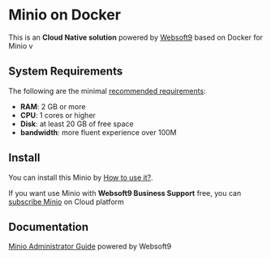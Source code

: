 # Minio on Docker  

This is an **Cloud Native solution** powered by [Websoft9](https://www.websoft9.com) based on Docker for Minio v

## System Requirements

The following are the minimal [recommended requirements](https://hub.docker.com/r/minio/minio):

* **RAM**: 2 GB or more
* **CPU**: 1 cores or higher
* **Disk**: at least 20 GB of free space
* **bandwidth**: more fluent experience over 100M  

## Install

You can install this Minio by [How to use it?](https://github.com/Websoft9/docker-library#how-to-use-it).   

If you want use Minio with **Websoft9 Business Support** free, you can [subscribe Minio](https://www.websoft9.com/apps) on Cloud platform

## Documentation

[Minio Administrator Guide](https://support.websoft9.com/docs/minio) powered by Websoft9
